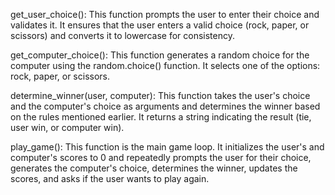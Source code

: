 get_user_choice(): This function prompts the user to enter their choice and validates it. 
It ensures that the user enters a valid choice (rock, paper, or scissors) and converts it to lowercase for consistency.

get_computer_choice(): This function generates a random choice for the computer using the random.choice() function. 
It selects one of the options: rock, paper, or scissors.

determine_winner(user, computer): This function takes the user's choice and the computer's choice as arguments 
and determines the winner based on the rules mentioned earlier.
It returns a string indicating the result (tie, user win, or computer win).

play_game(): This function is the main game loop. 
It initializes the user's and computer's scores to 0 and repeatedly prompts the user for their choice,
generates the computer's choice, determines the winner, updates the scores, and asks if the user wants to play again.
